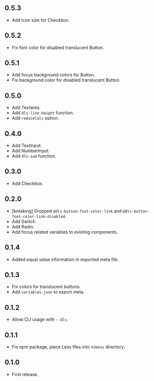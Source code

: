 ## 0.5.3

- Add icon size for Checkbox.

## 0.5.2

- Fix font color for disabled translucent Button.

## 0.5.1

- Add focus background colors for Button.
- Fix background color for disabled translucent Button.

## 0.5.0

- Add Textarea.
- Add `dls-line-height` function.
- Add `reduceCalc` option.

## 0.4.0

- Add TextInput.
- Add NumberInput.
- Add `dls-sum` function.

## 0.3.0

- Add Checkbox.

## 0.2.0

- [breaking] Dropped `@dls-button-font-color-link` and `@dls-button-font-color-link-disabled`.
- Add Switch.
- Add Radio.
- Add focus related variables to existing components.

## 0.1.4

- Added equal value information in exported meta file.

## 0.1.3

- Fix colors for translucent buttons.
- Add `variables.json` to export meta.

## 0.1.2

- Allow CLI usage with `--dls`.

## 0.1.1

- Fix npm package, place Less files into `tokens` directory.

## 0.1.0

- First release.

